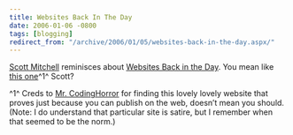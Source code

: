 ```yaml
---
title: Websites Back In The Day
date: 2006-01-06 -0800
tags: [blogging]
redirect_from: "/archive/2006/01/05/websites-back-in-the-day.aspx/"
---
```


[Scott
Mitchell](http://scottonwriting.net/sowblog/ "Scott On Writing Blog")
reminisces about [Websites Back in the
Day](http://scottonwriting.net/sowblog/posts/4924.aspx "Websites Back In the Day").
You mean like [this
one](http://web.utk.edu/~gwhitney/awful/awful2.html "Awful Web Design")^1^
Scott?

^1^ Creds to [Mr. CodingHorror](http://www.codinghorror.com/blog/) for
finding this lovely lovely website that proves just because you can
publish on the web, doesn’t mean you should. (Note: I do understand that
particular site is satire, but I remember when that seemed to be the
norm.)

